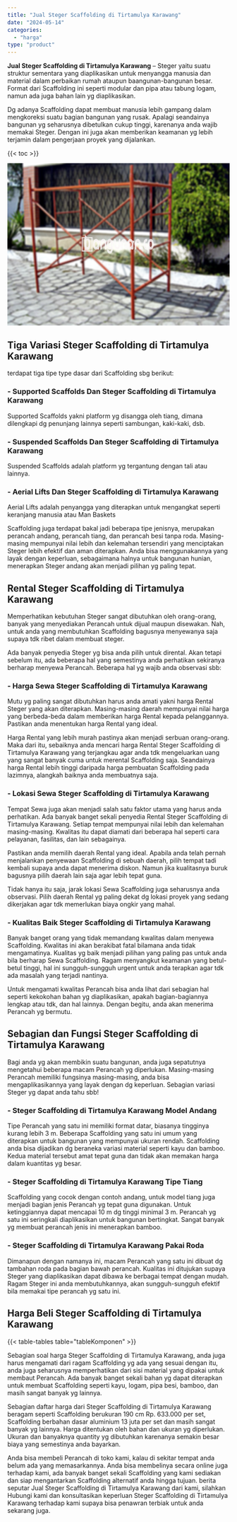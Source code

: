 ```yaml
---
title: "Jual Steger Scaffolding di Tirtamulya Karawang"
date: "2024-05-14"
categories: 
  - "harga"
type: "product"
---
```


**Jual Steger Scaffolding di Tirtamulya Karawang** – Steger yaitu suatu struktur sementara yang diaplikasikan untuk menyangga manusia dan material dalam perbaikan rumah ataupun baangunan-bangunan besar. Format dari Scaffolding ini seperti modular dan pipa atau tabung logam, namun ada juga bahan lain yg diaplikasikan.

Dg adanya Scaffolding dapat membuat manusia lebih gampang dalam mengkoreksi suatu bagian bangunan yang rusak. Apalagi seandainya bangunan yg seharusnya dibetulkan cukup tinggi, karenanya anda wajib memakai Steger. Dengan ini juga akan memberikan keamanan yg lebih terjamin dalam pengerjaan proyek yang dijalankan.

{{< toc >}}

![Jual Steger Scaffolding di Tirtamulya Karawang](/images/sewa-scaffolding-steger-19.png)

## Tiga Variasi Steger Scaffolding di Tirtamulya Karawang

terdapat tiga tipe type dasar dari Scaffolding sbg berikut:

### \- Supported Scaffolds Dan Steger Scaffolding di Tirtamulya Karawang

Supported Scaffolds yakni platform yg disangga oleh tiang, dimana dilengkapi dg penunjang lainnya seperti sambungan, kaki-kaki, dsb.

### \- Suspended Scaffolds Dan Steger Scaffolding di Tirtamulya Karawang

Suspended Scaffolds adalah platform yg tergantung dengan tali atau lainnya.

### \- Aerial Lifts Dan Steger Scaffolding di Tirtamulya Karawang

Aerial Lifts adalah penyangga yang diterapkan untuk mengangkat seperti keranjang manusia atau Man Baskets

Scaffolding juga terdapat bakal jadi beberapa tipe jenisnya, merupakan perancah andang, perancah tiang, dan perancah besi tanpa roda. Masing-masing mempunyai nilai lebih dan kelemahan tersendiri yang menciptakan Steger lebih efektif dan aman diterapkan. Anda bisa menggunakannya yang layak dengan keperluan, sebagaimana halnya untuk bangunan hunian, menerapkan Steger andang akan menjadi pilihan yg paling tepat.

## Rental Steger Scaffolding di Tirtamulya Karawang

Memperhatikan kebutuhan Steger sangat dibutuhkan oleh orang-orang, banyak yang menyediakan Perancah untuk dijual maupun disewakan. Nah, untuk anda yang membutuhkan Scaffolding bagusnya menyewanya saja supaya tdk ribet dalam membuat steger.

Ada banyak penyedia Steger yg bisa anda pilih untuk dirental. Akan tetapi sebelum itu, ada beberapa hal yang semestinya anda perhatikan sekiranya berharap menyewa Perancah. Beberapa hal yg wajib anda observasi sbb:

### \- Harga Sewa Steger Scaffolding di Tirtamulya Karawang

Mutu yg paling sangat dibutuhkan harus anda amati yakni harga Rental Steger yang akan diterapkan. Masing-masing daerah mempunyai nilai harga yang berbeda-beda dalam memberikan harga Rental kepada pelanggannya. Pastikan anda menentukan harga Rental yang ideal.

Harga Rental yang lebih murah pastinya akan menjadi serbuan orang-orang. Maka dari itu, sebaiknya anda mencari harga Rental Steger Scaffolding di Tirtamulya Karawang yang terjangkau agar anda tdk mengeluarkan uang yang sangat banyak cuma untuk merental Scaffolding saja. Seandainya harga Rental lebih tinggi daripada harga pembuatan Scaffolding pada lazimnya, alangkah baiknya anda membuatnya saja.

### \- Lokasi Sewa Steger Scaffolding di Tirtamulya Karawang

Tempat Sewa juga akan menjadi salah satu faktor utama yang harus anda perhatikan. Ada banyak banget sekali penyedia Rental Steger Scaffolding di Tirtamulya Karawang. Setiap tempat mempunyai nilai lebih dan kelemahan masing-masing. Kwalitas itu dapat diamati dari beberapa hal seperti cara pelayanan, fasilitas, dan lain sebagainya.

Pastikan anda memilih daerah Rental yang ideal. Apabila anda telah pernah menjalankan penyewaan Scaffolding di sebuah daerah, pilih tempat tadi kembali supaya anda dapat menerima diskon. Namun jika kualitasnya buruk bagusnya pilih daerah lain saja agar lebih tepat guna.

Tidak hanya itu saja, jarak lokasi Sewa Scaffolding juga seharusnya anda observasi. Pilih daerah Rental yg paling dekat dg lokasi proyek yang sedang dikerjakan agar tdk memerlukan biaya ongkir yang mahal.

### \- Kualitas Baik Steger Scaffolding di Tirtamulya Karawang

Banyak banget orang yang tidak memandang kwalitas dalam menyewa Scaffolding. Kwalitas ini akan berakibat fatal bilamana anda tidak mengamatinya. Kualitas yg baik menjadi pilihan yang paling pas untuk anda bila berharap Sewa Scaffolding. Ragam menyangkut keamanan yang betul-betul tinggi, hal ini sungguh-sungguh urgent untuk anda terapkan agar tdk ada masalah yang terjadi nantinya.

Untuk mengamati kwalitas Perancah bisa anda lihat dari sebagian hal seperti kekokohan bahan yg diaplikasikan, apakah bagian-bagiannya lengkap atau tdk, dan hal lainnya. Dengan begitu, anda akan menerima Perancah yg bermutu.

## Sebagian dan Fungsi Steger Scaffolding di Tirtamulya Karawang

Bagi anda yg akan membikin suatu bangunan, anda juga sepatutnya mengetahui beberapa macam Perancah yg diperlukan. Masing-masing Perancah memiliki fungsinya masing-masing, anda bisa mengaplikasikannya yang layak dengan dg keperluan. Sebagian variasi Steger yg dapat anda tahu sbb!

### \- Steger Scaffolding di Tirtamulya Karawang Model Andang

Tipe Perancah yang satu ini memiliki format datar, biasanya tingginya kurang lebih 3 m. Beberapa Scaffolding yang satu ini umum yang diterapkan untuk bangunan yang mempunyai ukuran rendah. Scaffolding anda bisa dijadikan dg beraneka variasi material seperti kayu dan bamboo. Kedua material tersebut amat tepat guna dan tidak akan memakan harga dalam kuantitas yg besar.

### \- Steger Scaffolding di Tirtamulya Karawang Tipe Tiang

Scaffolding yang cocok dengan contoh andang, untuk model tiang juga menjadi bagian jenis Perancah yg tepat guna digunakan. Untuk ketinggiannya dapat mencapai 10 m dg tinggi minimal 3 m. Perancah yg satu ini seringkali diaplikasikan untuk bangunan bertingkat. Sangat banyak yg membuat perancah jenis ini menerapkan bamboo.

### \- Steger Scaffolding di Tirtamulya Karawang Pakai Roda

Dimanapun dengan namanya ini, macam Perancah yang satu ini dibuat dg tambahan roda pada bagian bawah perancah. Kualitas ini ditujukan supaya Steger yang diaplikasikan dapat dibawa ke berbagai tempat dengan mudah. Ragam Steger ini anda membutuhkannya, akan sungguh-sungguh efektif bila memakai tipe perancah yg satu ini.

## Harga Beli Steger Scaffolding di Tirtamulya Karawang

{{< table-tables table="tableKomponen" >}}

Sebagian soal harga Steger Scaffolding di Tirtamulya Karawang, anda juga harus mengamati dari ragam Scaffolding yg ada yang sesuai dengan itu, anda juga seharusnya memperhatikan dari sisi material yang dipakai untuk membaut Perancah. Ada banyak banget sekali bahan yg dapat diterapkan untuk membuat Scaffolding seperti kayu, logam, pipa besi, bamboo, dan masih sangat banyak yg lainnya.

Sebagian daftar harga dari Steger Scaffolding di Tirtamulya Karawang beragam seperti Scaffolding berukuran 190 cm Rp. 633.000 per set, Scaffolding berbahan dasar aluminium 13 juta per set dan masih sangat banyak yg lainnya. Harga ditentukan oleh bahan dan ukuran yg diperlukan. Ukuran dan banyaknya quantity yg dibutuhkan karenanya semakin besar biaya yang semestinya anda bayarkan.

Anda bisa membeli Perancah di toko kami, kalau di sekitar tempat anda belum ada yang memasarkannya. Anda bisa membelinya secara online juga terhadap kami, ada banyak banget sekali Scaffolding yang kami sediakan dan siap mengantarkan Scaffolding alternatif anda hingga tujuan. berita seputar Jual Steger Scaffolding di Tirtamulya Karawang dari kami, silahkan Hubungi kami dan konsultasikan keperluan Steger Scaffolding di Tirtamulya Karawang terhadap kami supaya bisa penawran terbiak untuk anda sekarang juga.
